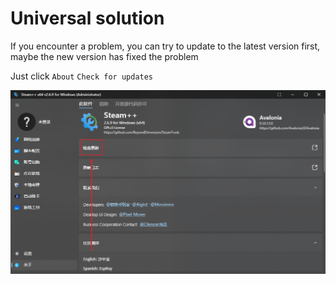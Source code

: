 # Universal solution

If you encounter a problem, you can try to update to the latest version first, maybe the new version has fixed the problem

Just click `About` `Check for updates`

<!-- ![Check for updates](../Photo/Home/Setting-Update.png#gh-light-mode-only) -->
![Check for updates](../Photo/Home/Setting-Update-dark.png#gh-dark-mode-only)
